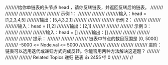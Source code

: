 ////////给你单链表的头节点 head ，请你反转链表，并返回反转后的链表。
//////// 
//////// 
//////// 
////////
//////// 示例 1： 
////////
//////// 
////////输入：head = [1,2,3,4,5]
////////输出：[5,4,3,2,1]
//////// 
////////
//////// 示例 2： 
////////
//////// 
////////输入：head = [1,2]
////////输出：[2,1]
//////// 
////////
//////// 示例 3： 
////////
//////// 
////////输入：head = []
////////输出：[]
//////// 
////////
//////// 
////////
//////// 提示： 
////////
//////// 
//////// 链表中节点的数目范围是 [0, 5000] 
//////// -5000 <= Node.val <= 5000 
//////// 
////////
//////// 
////////
//////// 进阶：链表可以选用迭代或递归方式完成反转。你能否用两种方法解决这道题？ 
//////// 
//////// 
//////// Related Topics 递归 链表 👍 2455 👎 0
//////
////
//
